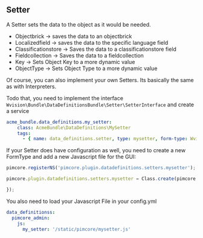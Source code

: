 ## Setter
A Setter sets the data to the object as it would be needed.

 - Objectbrick -> saves the data to an objectbrick
 - Localizedfield -> saves the data to the specific language field
 - Classificationstore -> Saves the data to a classificationstore field
 - Fieldcollection -> Saves the data to a fieldcollection
 - Key -> Sets Object Key to a more dynamic value
 - ObjectType -> Sets Object Type to a more dynamic value

Of course, you can also implement your own Setters. Its basically the same as with Interpreters.

Todo that, you need to implement the interface ```Wvision\Bundle\DataDefinitionsBundle\Setter\SetterInterface``` and create a service

```yml
acme_bundle.data_definitions.my_setter:
    class: AcmeBundle\DataDefinitions\MySetter
    tags:
      - { name: data_definitions.setter, type: mysetter, form-type: Wvision\Bundle\DataDefinitionsBundle\Form\Type\NoConfigurationType }
```

If your Setter does have configuration as well, you need to create a new FormType and add a new Javascript file for the GUI:

```javascript
pimcore.registerNS('pimcore.plugin.datadefinitions.setters.mysetter');

pimcore.plugin.datadefinitions.setters.mysetter = Class.create(pimcore.plugin.datadefinitions.setters.abstract, {

});

```


You also need to load your Javascript File in your config.yml
```yml
data_definitionss:
  pimcore_admin:
    js:
      my_setter: '/static/pimcore/mysetter.js'
```
